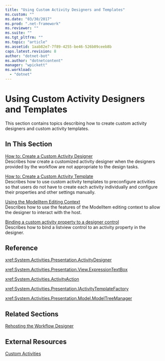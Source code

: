 ```yaml
---
title: "Using Custom Activity Designers and Templates"
ms.custom: ""
ms.date: "03/30/2017"
ms.prod: ".net-framework"
ms.reviewer: ""
ms.suite: ""
ms.tgt_pltfrm: ""
ms.topic: "article"
ms.assetid: 1aab82e7-7f89-4255-be46-526b09ceeb8b
caps.latest.revision: 8
author: "dotnet-bot"
ms.author: "dotnetcontent"
manager: "wpickett"
ms.workload: 
  - "dotnet"
---
```

# Using Custom Activity Designers and Templates
This section contains topics describing how to create custom activity designers and custom activity templates.  
  
## In This Section  
 [How to: Create a Custom Activity Designer](../../../docs/framework/windows-workflow-foundation/how-to-create-a-custom-activity-designer.md)  
 Describes how create a customized activity designer when the designers provided by the workflow are not appropriate to the design tasks.  
  
 [How to: Create a Custom Activity Template](../../../docs/framework/windows-workflow-foundation/how-to-create-a-custom-activity-template.md)  
 Describes how to use custom activity templates to preconfigure activities so that users do not have to create each activity individually and configure their properties and other settings manually.  
  
 [Using the ModelItem Editing Context](../../../docs/framework/windows-workflow-foundation/using-the-modelitem-editing-context.md)  
 Describes how to use the features of the ModelItem editing context to allow the designer to interact with the host.  
  
 [Binding a custom activity property to a designer control](../../../docs/framework/windows-workflow-foundation/binding-a-custom-activity-property-to-a-designer-control.md)  
 Describes how to bind a listview control to an activity property in the designer.  
  
## Reference  
 <xref:System.Activities.Presentation.ActivityDesigner>  
  
 <xref:System.Activities.Presentation.View.ExpressionTextBox>  
  
 <xref:System.Activities.ActivityAction>  
  
 <xref:System.Activities.Presentation.IActivityTemplateFactory>  
  
 <xref:System.Activities.Presentation.Model.ModelTreeManager>  
  
## Related Sections  
 [Rehosting the Workflow Designer](../../../docs/framework/windows-workflow-foundation/rehosting-the-workflow-designer.md)  
  
## External Resources  
 [Custom Activities](../../../docs/framework/windows-workflow-foundation/samples/custom-activities.md)
